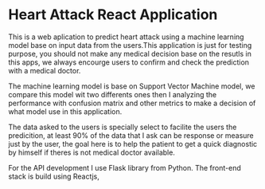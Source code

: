 # Heart Attack React Application

This is a web aplication to predict heart attack using a machine learning model base on input data from the users.This application is just for testing purpose, you should not make any medical decision base on the resutls in this apps, we always encourge users to confirm and check the prediction with a medical doctor.

The machine learning model is base on Support Vector Machine model, we compare this model wit two differents ones then I analyzing the performance with confusion matrix and other metrics to make a decision of what model use in this application.

The data asked to the users is specially select to facilite the users the predicition, at least 90% of the data that I ask can be response or measure just by the user, the goal here is to help the patient to get a quick diagnostic by himself if theres is not medical doctor available.

For the API development I use Flask library from Python. The front-end stack is build using Reactjs, 

